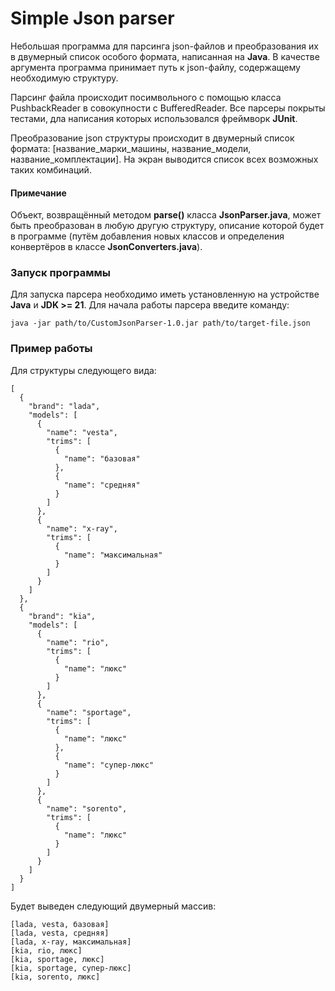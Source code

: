 # Simple Json parser
Небольшая программа для парсинга json-файлов и преобразования их в двумерный список особого формата, написанная на **Java**. В качестве аргумента программа принимает путь к json-файлу, содержащему необходимую структуру.

Парсинг файла происходит посимвольного с помощью класса PushbackReader в совокупности с BufferedReader. Все парсеры покрыты тестами, дла написания которых использовался фреймворк **JUnit**. 

Преобразование json структуры происходит в двумерный список формата: [название_марки_машины, название_модели, название_комплектации]. На экран выводится список всех возможных таких комбинаций.

#### Примечание
Объект, возвращённый методом **parse()** класса **JsonParser.java**, может быть преобразован в любую другую структуру, описание которой будет в программе (путём добавления новых классов и определения конвертёров в классе **JsonConverters.java**).

### Запуск программы 
Для запуска парсера необходимо иметь установленную на устройстве **Java** и **JDK >= 21**. Для начала работы парсера введите команду:
```shell
java -jar path/to/CustomJsonParser-1.0.jar path/to/target-file.json
```

### Пример работы
Для структуры следующего вида:
```text
[
  {
    "brand": "lada",
    "models": [
      {
        "name": "vesta",
        "trims": [
          {
            "name": "базовая"
          },
          {
            "name": "средняя"
          }
        ]
      },
      {
        "name": "x-ray",
        "trims": [
          {
            "name": "максимальная"
          }
        ]
      }
    ]
  },
  {
    "brand": "kia",
    "models": [
      {
        "name": "rio",
        "trims": [
          {
            "name": "люкс"
          }
        ]
      },
      {
        "name": "sportage",
        "trims": [
          {
            "name": "люкс"
          },
          {
            "name": "супер-люкс"
          }
        ]
      },
      {
        "name": "sorento",
        "trims": [
          {
            "name": "люкс"
          }
        ]
      }
    ]
  }
]
```
Будет выведен следующий двумерный массив:
```text
[lada, vesta, базовая]
[lada, vesta, средняя]
[lada, x-ray, максимальная]
[kia, rio, люкс]
[kia, sportage, люкс]
[kia, sportage, супер-люкс]
[kia, sorento, люкс]
```